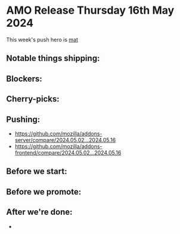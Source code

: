 # AMO Release Thursday 16th May 2024

This week's push hero is [mat](https://github.com/diox)

## Notable things shipping:

## Blockers:

## Cherry-picks:

## Pushing:

- https://github.com/mozilla/addons-server/compare/2024.05.02...2024.05.16
- https://github.com/mozilla/addons-frontend/compare/2024.05.02...2024.05.16

## Before we start:

## Before we promote:

## After we're done:
- 

